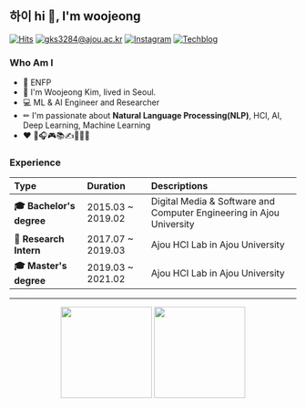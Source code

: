 <h2 align="left"> 하이 hi 👋, I'm woojeong</h2>

[![Hits](https://hits.seeyoufarm.com/api/count/incr/badge.svg?url=https%3A%2F%2Fgithub.com%2Fwoodongk&count_bg=%23FEA443&title_bg=%23555555&icon=&icon_color=%23E7E7E7&title=VISIT&edge_flat=false)](https://github.com/woodongk)
[![gks3284@ajou.ac.kr](https://img.shields.io/badge/Gmail-D6655A?style=flat&logo=Gmail&logoColor=white)](mailto:gks3284@ajou.ac.kr)
[![Instagram](https://img.shields.io/badge/Instagram-DC9C76?style=flat&logo=Instagram&logoColor=white)](https://www.instagram.com/wj__202)
[![Techblog](https://img.shields.io/badge/Tech%20Blog-74A588?style=flat&logo=Instagram&logoColor=white)](https://wooodong.tistory.com)

### Who Am I
- 🚀 ENFP
- 👩 I'm Woojeong Kim, lived in Seoul.
- 💻 ML & AI Engineer and Researcher
- ✏ I'm passionate about **Natural Language Processing(NLP)**, HCI, AI, Deep Learning, Machine Learning
- ❤ 🎹🎧🎮📚✍🚴‍♂️🐶


### Experience

| **Type** | **Duration** | **Descriptions** |
|:--------|:--------|:--------|
| **🎓 Bachelor's degree** | 2015.03 ~ 2019.02 | Digital Media & Software and Computer Engineering in Ajou University |
| **📝 Research Intern** | 2017.07 ~ 2019.03 | Ajou HCI Lab in Ajou University |
| **🎓 Master's degree** | 2019.03 ~ 2021.02 | Ajou HCI Lab in Ajou University |

---

<p align = "center">
  <img src="https://github-readme-stats.vercel.app/api?username=woodongk&show_icons=true" height=160/>
<!--   <img src="https://github-readme-stats.vercel.app/api/top-langs/?username=woodongk&layout=compact" height=160> -->
  <img src="http://mazassumnida.wtf/api/v2/generate_badge?boj=gks3284" height=160/>
<p>
  
  

